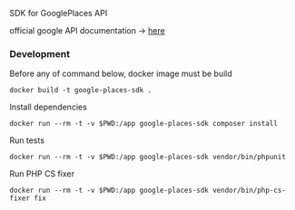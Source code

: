 SDK for GooglePlaces API

official google API documentation -> [here](https://developers.google.com/maps/documentation/places/web-service)


### Development

Before any of command below, docker image must be build
```shell
docker build -t google-places-sdk . 
```

Install dependencies
```shell
docker run --rm -t -v $PWD:/app google-places-sdk composer install
```

Run tests
```shell
docker run --rm -t -v $PWD:/app google-places-sdk vendor/bin/phpunit
```

Run PHP CS fixer
```shell
docker run --rm -t -v $PWD:/app google-places-sdk vendor/bin/php-cs-fixer fix
```